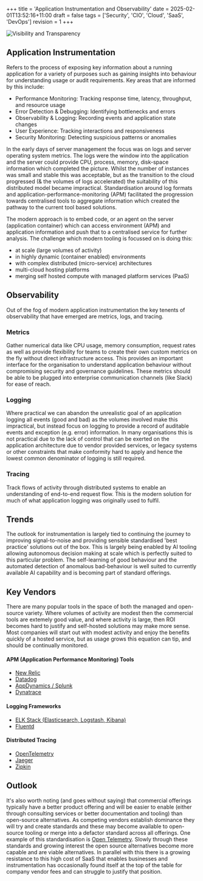 +++
title = 'Application Instrumentation and Observability'
date = 2025-02-01T13:52:16+11:00
draft = false
tags = ['Security', 'CIO', 'Cloud', 'SaaS', 'DevOps']
revision = 1
+++

![Visibility and Transparency](https://toobstar.github.io/images/caveman_light.jpg)

## Application Instrumentation 

Refers to the process of exposing key information about a running application for a variety of purposes such as gaining insights into behaviour for understanding usage or audit requirements.  Key areas that are informed by this include:

- Performance Monitoring: Tracking response time, latency, throughput, and resource usage
- Error Detection & Debugging: Identifying bottlenecks and errors
- Observability & Logging: Recording events and application state changes
- User Experience: Tracking interactions and responsiveness
- Security Monitoring: Detecting suspicious patterns or anomalies
 
In the early days of server management the focus was on logs and server operating system metrics.  The logs were the window into the application and the server could provide CPU, process, memory, disk-space information which completed the picture.   Whilst the number of instances was small and stable this was acceptable, but as the transition to the cloud progressed (& the volumes of logs accelerated) the suitability of this distributed model became impractical.  Standardisation around log formats and application-performance-monitoring (APM) facilitated the progression towards centralised tools to aggregate information which created the pathway to the current tool based solutions.

The modern approach is to embed code, or an agent on the server (application container) which can access environment (APM) and application information and push that to a centralised service for further analysis. The challenge which modern tooling is focussed on is doing this:
- at scale (large volumes of activity)
- in highly dynamic (container enabled) environments
- with complex distributed (micro-service) architectures
- multi-cloud hosting platforms
- merging self hosted compute with managed platform services (PaaS)

## Observability 

Out of the fog of modern application instrumentation the key tenents of observability that have emerged are metrics, logs, and tracing.

### Metrics
Gather numerical data like CPU usage, memory consumption, request rates as well as provide flexibility for teams to create their own custom metrics on the fly without direct infrastructure access.  This provides an important interface for the organisation to understand application behaviour without compromising security and governance guidelines.  These metrics should be able to be plugged into enterprise communication channels (like Slack) for ease of reach. 

### Logging 
Where practical we can abandon the unrealistic goal of an application logging all events (good and bad) as the volumes involved make this impractical, but instead focus on logging to provide a record of auditable events and exception (e.g. error) information.  In many organisations this is not practical due to the lack of control that can be exerted on the application architecture due to vendor provided services, or legacy systems or other constraints that make conformity hard to apply and hence the lowest common denominator of logging is still required. 

### Tracing
Track flows of activity through distributed systems to enable an understanding of end-to-end request flow.  This is the modern solution for much of what application logging was originally used to fulfil. 

## Trends

The outlook for instrumentation is largely tied to continuing the journey to improving signal-to-noise and providing sensible standardised 'best practice' solutions out of the box.  This is largely being enabled by AI tooling allowing autonomous decision making at scale which is perfectly suited to this particular problem.  The self-learning of good behaviour and the automated detection of anomalous bad-behaviour is well suited to currently available AI capability and is becoming part of standard offerings.  

## Key Vendors 
There are many popular tools in the space of both the managed and open-source variety.  Where volumes of activity are modest then the commercial tools are extemely good value, and where activity is large, then ROI becomes hard to justify and self-hosted solutions may make more sense. Most companies will start out with modest activity and enjoy the benefits quickly of a hosted service, but as usage grows this equation can tip, and should be continually monitored. 


####  APM (Application Performance Monitoring) Tools
- [New Relic](https://newrelic.com/)
- [Datadog](https://www.datadoghq.com/)
- [AppDynamics / Splunk](https://www.splunk.com/en_us/products/splunk-appdynamics.html)
- [Dynatrace](https://www.dynatrace.com/)

####  Logging Frameworks
- [ELK Stack (Elasticsearch, Logstash, Kibana)](https://www.elastic.co/elastic-stack)
- [Fluentd](https://www.fluentd.org/) 

####  Distributed Tracing
- [OpenTelemetry](https://opentelemetry.io/)
- [Jaeger](https://www.jaegertracing.io/)
- [Zipkin](https://zipkin.io/)

## Outlook

It's also worth noting (and goes without saying) that commercial offerings typically have a better product offering and will be easier to enable (either through consulting services or better documentation and tooling) than open-source alternatives.  As competing vendors establish dominance they will try and create standards and these may become available to open-source tooling or merge into a defactor standard across all offerings. One example of this standardisation is [Open Telemetry](https://opentelemetry.io/).  Slowly through these standards and growing interest the open source alternatives become more capable and are viable alternatives.  In parallel with this there is a growing resistance to this high cost of SaaS that enables businesses and instrumentation has occasionally found itself at the top of the table for company vendor fees and can struggle to justify that position. 

